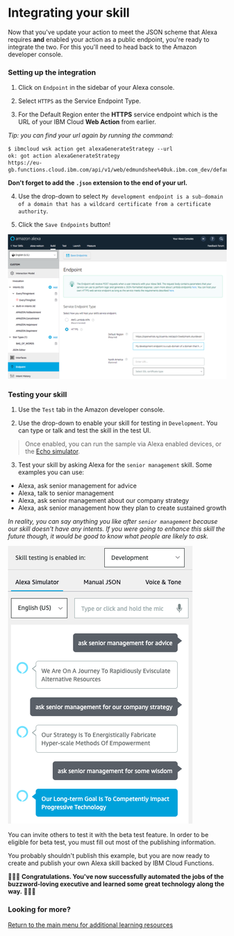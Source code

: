 # Integrating your skill

Now that you've update your action to meet the JSON scheme that Alexa requires **and** enabled your action as a public endpoint, you're ready to integrate the two. For this you'll need to head back to the Amazon developer console.

### Setting up the integration

1. Click on `Endpoint` in the sidebar of your Alexa console.

2. Select `HTTPS` as the Service Endpoint Type.

3. For the Default Region enter the **HTTPS** service endpoint which is the URL of your IBM Cloud **Web Action** from earlier.

*Tip: you can find your url again by running the command:*
```
$ ibmcloud wsk action get alexaGenerateStrategy --url
ok: got action alexaGenerateStrategy
https://eu-gb.functions.cloud.ibm.com/api/v1/web/edmundshee%40uk.ibm.com_dev/default/alexaGenerateStrategy
```

**Don't forget to add the `.json` extension to the end of your url.**

4. Use the drop-down to select `My development endpoint is a sub-domain of a domain that has a wildcard certificate from a certificate authority`.

5. Click the `Save Endpoints` button!

![service endpoint type](img/service_endpoint_type.png)

### Testing your skill

1. Use the `Test` tab in the Amazon developer console.

2. Use the drop-down to enable your skill for testing in `Development`. You can type or talk and test the skill in the test UI.

> Once enabled, you can run the sample via Alexa enabled devices, or the [Echo simulator](https://echosim.io/).

3. Test your skill by asking Alexa for the `senior management` skill. Some examples you can use:
- Alexa, ask senior management for advice
- Alexa, talk to senior management
- Alexa, ask senior management about our company strategy
- Alexa, ask senior management how they plan to create sustained growth

*In reality, you can say anything you like after `senior management` because our skill doesn't have any intents. If you were going to enhance this skill the future though, it would be good to know what people are likely to ask.*

![results](img/results.png)

You can invite others to test it with the beta test feature. In order to be eligible for beta test, you must fill out most of the publishing information.

You probably shouldn't publish this example, but you are now ready to create and publish your own Alexa skill backed by IBM Cloud Functions.

🎉🎉🎉 **Congratulations. You've now successfully automated the jobs of the buzzword-loving executive and learned some great technology along the way.** 🎉🎉🎉

### Looking for more?
[Return to the main menu for additional learning resources](README.md)